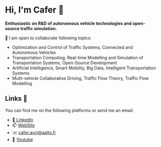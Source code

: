 # Hi, I'm Cafer 👋

<strong>Enthusiastic on R&D of autonomous vehicle technologies and open-source traffic simulation.</strong>

👯 I am open to collaborate following topics:

*	Optimization and Control of Traffic Systems, Connected and Autonomous Vehicles
*	Transportation Computing, Real-time Modelling and Simulation of Transportation Systems, Open-Source Development
*	Artificial Intelligence, Smart Mobility, Big Data, Intelligent Transportation Systems
*	Multi-vehicle Collaborative Driving, Traffic Flow Theory, Traffic Flow Modelling 

## Links 📱
You can find me on the following platforms or send me an email:
* 👔 [LinkedIn](https://www.linkedin.com/in/cafer-avci)
* 📫 [WebSite](https://users.aalto.fi/~avcic2/)
* ✉️ [cafer.avci@aalto.fi](mailto:cafer.avci@aalto.fi)
* 🎥 [Youtube](https://www.youtube.com/channel/UC3PK1HCPf1b1vDkfuCMSHmQ)

